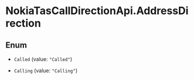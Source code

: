 # NokiaTasCallDirectionApi.AddressDirection

## Enum


* `Called` (value: `"Called"`)

* `Calling` (value: `"Calling"`)


